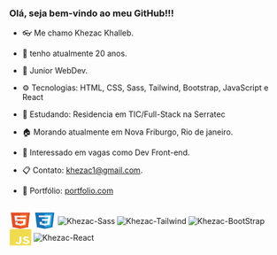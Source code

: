 ### Olá, seja bem-vindo ao meu GitHub!!!

- 👓 Me chamo Khezac Khalleb.
- 🎈 tenho atualmente 20 anos.
- 🧱 Junior WebDev.
- ⚙️ Tecnologias: HTML, CSS, Sass, Tailwind, Bootstrap, JavaScript e React
- 📖 Estudando: Residencia em TIC/Full-Stack na Serratec
- 🏠 Morando atualmente em Nova Friburgo, Rio de janeiro.
- 👔 Interessado em vagas como Dev Front-end.

- 📋 Contato: khezac1@gmail.com.
- 🚧 Portfólio: <a href="https://khezac-portfolio.vercel.app/">portfolio.com</a>
<div style="display: inline_block"><br>  
  <img align="center" alt="Khezac-HTML" height="30" width="40" src="https://raw.githubusercontent.com/devicons/devicon/master/icons/html5/html5-original.svg">
  <img align="center" alt="Khezac-CSS" height="30" width="40" src="https://raw.githubusercontent.com/devicons/devicon/master/icons/css3/css3-original.svg">
  <img align="center" alt="Khezac-Sass" height="30" width="40" src="https://cdn.jsdelivr.net/gh/devicons/devicon@latest/icons/sass/sass-original.svg">
  <img align="center" alt="Khezac-Tailwind" height="30" width="40" src="https://cdn.jsdelivr.net/gh/devicons/devicon@latest/icons/tailwindcss/tailwindcss-original.svg">
  <img align="center" alt="Khezac-BootStrap" height="30" width="40" src="https://cdn.jsdelivr.net/gh/devicons/devicon/icons/bootstrap/bootstrap-original.svg">
  <img align="center" alt="Khezac-Js" height="30" width="40" src="https://raw.githubusercontent.com/devicons/devicon/master/icons/javascript/javascript-plain.svg">
  <img align="center" alt="Khezac-React" height="30" width="40" src="https://cdn.jsdelivr.net/gh/devicons/devicon/icons/react/react-original.svg">
</div>
